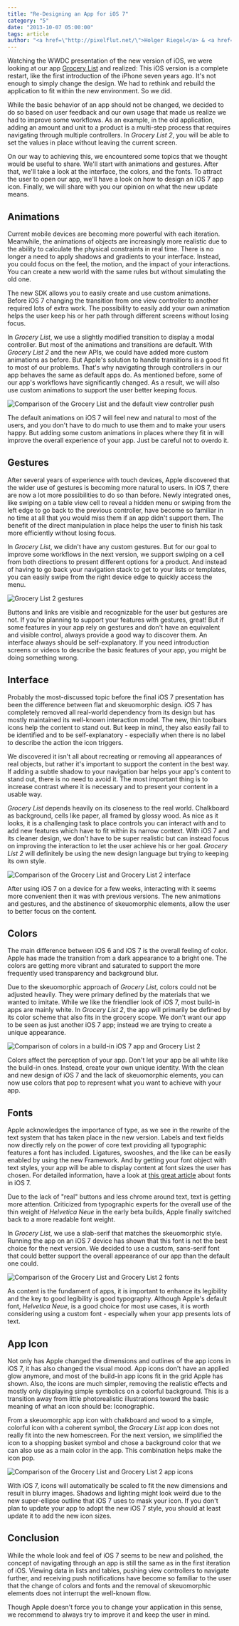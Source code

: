 ```yaml
---
title: "Re-Designing an App for iOS 7"
category: "5"
date: "2013-10-07 05:00:00"
tags: article
author: "<a href=\"http://pixelflut.net/\">Holger Riegel</a> & <a href=\"http://twitter.com/myrronth\">Tobias Kreß</a>"
---
```



Watching the WWDC presentation of the new version of iOS, we were looking at our app [Grocery List](http://appstore.com/grocerylistpx) and realized: This iOS version is a complete restart, like the first introduction of the iPhone seven years ago. It's not enough to simply change the design. We had to rethink and rebuild the application to fit within the new environment. So we did.

While the basic behavior of an app should not be changed, we decided to
do so based on user feedback and our own usage that made us realize we
had to improve some workflows. As an example, in the old application,
adding an amount and unit to a product is a multi-step process that
requires navigating through multiple controllers. In *Grocery List 2*,
you will be able to set the values in place without leaving the current
screen.

On our way to achieving this, we encountered some topics that we thought would be useful to share. We'll start with animations and gestures. After that, we'll take a look at the interface, the colors, and the fonts. To attract the user to open our app, we'll have a look on how to design an iOS 7 app icon. Finally, we will share with you our opinion on what the new update means.

## Animations

Current mobile devices are becoming more powerful with each iteration. Meanwhile, the animations of objects are increasingly more realistic due to the ability to calculate the physical constraints in real time. There is no longer a need to apply shadows and gradients to your interface. Instead, you could focus on the feel, the motion, and the impact of your interactions. You can create a new world with the same rules but without simulating the old one.

The new SDK allows you to easily create and use custom animations. Before iOS 7 changing the transition from one view controller to another required lots of extra work. The possibility to easily add your own animation helps the user keep his or her path through different screens without losing focus.

In *Grocery List*, we use a slightly modified transition to display a modal controller. But most of the animations and transitions are default. With *Grocery List 2* and the new APIs, we could have added more custom animations as before. But Apple's solution to handle transitions is a good fit to most of our problems. That's why navigating through controllers in our app behaves the same as default apps do. As mentioned before, some of our app's workflows have significantly changed. As a result, we will also use custom animations to support the user better keeping focus.

![Comparison of the Grocery List and the default view controller push](/images/issue-5/redesign-animations.gif)

The default animations on iOS 7 will feel new and natural to most of the users, and you don't have to do much to use them and to make your users happy. But adding some custom animations in places where they fit in will improve the overall experience of your app. Just be careful not to overdo it.

## Gestures

After several years of experience with touch devices, Apple discovered that the wider use of gestures is becoming more natural to users. In iOS 7, there are now a lot more possibilities to do so than before. Newly integrated ones, like swiping on a table view cell to reveal a hidden menu or swiping from the left edge to go back to the previous controller, have become so familiar in no time at all that you would miss them if an app didn't support them. The benefit of the direct manipulation in place helps the user to finish his task more efficiently without losing focus.

In *Grocery List*, we didn't have any custom gestures. But for our goal to improve some workflows in the next version, we support swiping on a cell from both directions to present different options for a product. And instead of having to go back your navigation stack to get to your lists or templates, you can easily swipe from the right device edge to quickly access the menu.

![Grocery List 2 gestures](/images/issue-5/redesign-gestures.png)

Buttons and links are visible and recognizable for the user but gestures are not. If you're planning to support your features with gestures, great! But if some features in your app rely on gestures and don't have an equivalent and visible control, always provide a good way to discover them. An interface always should be self-explanatory. If you need introduction screens or videos to describe the basic features of your app, you might be doing something wrong.

## Interface

Probably the most-discussed topic before the final iOS 7 presentation
has been the difference between flat and skeuomorphic design. iOS 7 has
completely removed all real-world dependency from its design but has
mostly maintained its well-known interaction model. The new, thin
toolbars icons help the content to stand out. But keep in mind, they also easily fail to be identified and to be self-explanatory - especially when there is no label to describe the action the icon triggers.

We discovered it isn't all about recreating or removing all appearances of real objects, but rather it's important to support the content in the best way. If adding a subtle shadow to your navigation bar helps your app's content to stand out, there is no need to avoid it. The most important thing is to increase contrast where it is necessary and to present your content in a usable way.

*Grocery List* depends heavily on its closeness to the real world. Chalkboard as background, cells like paper, all framed by glossy wood. As nice as it looks, it is a challenging task to place controls you can interact with and to add new features which have to fit within its narrow context. With iOS 7 and its cleaner design, we don't have to be super realistic but can instead focus on improving the interaction to let the user achieve his or her goal. *Grocery List 2* will definitely be using the new design language but trying to keeping its own style.

![Comparison of the Grocery List and Grocery List 2 interface](/images/issue-5/redesign-interface.png)

After using iOS 7 on a device for a few weeks, interacting with it seems more convenient then it was with previous versions. The new animations and gestures, and the abstinence of skeuomorphic elements, allow the user to better focus on the content.

## Colors

The main difference between iOS 6 and iOS 7 is the overall feeling of color. Apple has made the transition from a dark appearance to a bright one. The colors are getting more vibrant and saturated to support the more frequently used transparency and background blur. 

Due to the skeuomorphic approach of *Grocery List*, colors could not be adjusted heavily. They were primary defined by the materials that we wanted to imitate. While we like the friendlier look of iOS 7, most build-in apps are mainly white. In *Grocery List 2*, the app will primarily be defined by its color scheme that also fits in the grocery scope. We don't want our app to be seen as just another iOS 7 app; instead we are trying to create a unique appearance.

![Comparison of colors in a build-in iOS 7 app and Grocery List 2](/images/issue-5/redesign-colors.png)

Colors affect the perception of your app. Don't let your app be all white like the build-in ones. Instead, create your own unique identity. With the clean and new design of iOS 7 and the lack of skeuomorphic elements, you can now use colors that pop to represent what you want to achieve with your app.

## Fonts

Apple acknowledges the importance of type, as we see in the rewrite of the text system that has taken place in the new version. Labels and text fields now directly rely on the power of core text providing all typographic features a font has included. Ligatures, swooshes, and the like can be easily enabled by using the new Framework. And by getting your font object with text styles, your app will be able to display content at font sizes the user has chosen. For detailed information, have a look at [this great article](http://typographica.org/on-typography/beyond-helvetica-the-real-story-behind-fonts-in-ios-7/) about fonts in iOS 7.

Due to the lack of "real" buttons and less chrome around text, text is getting more attention. Criticized from typographic experts for the overall use of the thin weight of *Helvetica Neue* in the early beta builds, Apple finally switched back to a more readable font weight.

In *Grocery List*, we use a slab-serif that matches the skeuomorphic style. Running the app on an iOS 7 device has shown that this font is not the best choice for the next version. We decided to use a custom, sans-serif font that could better support the overall appearance of our app than the default one could.

![Comparison of the Grocery List and Grocery List 2 fonts](/images/issue-5/redesign-fonts.png)

As content is the fundament of apps, it is important to enhance its legibility and the key to good legibility is good typography. Although Apple's default font, *Helvetica Neue*, is a good choice for most use cases, it is worth considering using a custom font - especially when your app presents lots of text.

## App Icon

Not only has Apple changed the dimensions and outlines of the app icons in iOS 7, it has also changed the visual mood. App icons don't have an applied glow anymore, and most of the build-in app icons fit in the grid Apple has shown. Also, the icons are much simpler, removing the realistic effects and mostly only displaying simple symbolics on a colorful background. This is a transition away from little photorealistic illustrations toward the basic meaning of what an icon should be: Iconographic.

From a skeuomorphic app icon with chalkboard and wood to a simple, colorful icon with a coherent symbol, the *Grocery List* app icon does not really fit into the new homescreen. For the next version, we simplified the icon to a shopping basket symbol and chose a background color that we can also use as a main color in the app. This combination helps make the icon pop.

![Comparison of the Grocery List and Grocery List 2 app icons](/images/issue-5/redesign-app-icon.png)

With iOS 7, icons will automatically be scaled to fit the new dimensions and result in blurry images. Shadows and lighting might look weird due to the new super-ellipse outline that iOS 7 uses to mask your icon. If you don't plan to update your app to adopt the new iOS 7 style, you should at least update it to add the new icon sizes.

## Conclusion

While the whole look and feel of iOS 7 seems to be new and polished, the concept of navigating through an app is still the same as in the first iteration of iOS. Viewing data in lists and tables, pushing view controllers to navigate further, and receiving push notifications have become so familiar to the user that the change of colors and fonts and the removal of skeuomorphic elements does not interrupt the well-known flow.

Though Apple doesn't force you to change your application in this sense, we recommend to always try to improve it and keep the user in mind.

